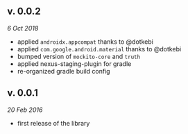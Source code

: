 v. 0.0.2
--------
*6 Oct 2018*

- applied `androidx.appcompat` thanks to @dotkebi 
- applied `com.google.android.material` thanks to @dotkebi 
- bumped version of `mockito-core` and `truth`
- applied nexus-staging-plugin for gradle
- re-organized gradle build config

v. 0.0.1
--------
*20 Feb 2016*

- first release of the library
